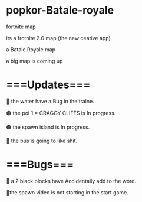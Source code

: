 # popkor-Batale-royale

fortnite  map


its a frotnite 2.0 map (the new ceative app)
  
a Batale Royale map 

a big map is coming up


# ===Updates===

🔴 the water have a Bug in the traine.


🟠 the poi 1 = CRAGGY CLIFFS is In progress.

🟠 the spawn island is In progress.

🔴 the bus is going to like shit.

# ===Bugs===

🔴 a 2 black blocks have Accidentally
add to the word.

🔴the spawn video is not starting in the start game.
